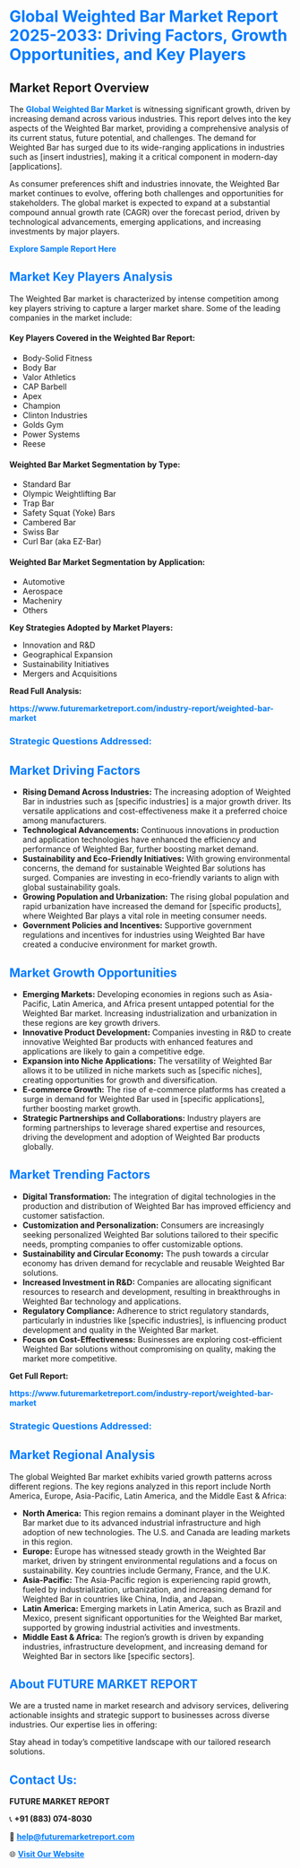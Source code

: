<h1 style="color: #007BFF;">Global Weighted Bar Market Report 2025-2033: Driving Factors, Growth Opportunities, and Key Players</h1>

<section id="overview">
<h2>Market Report Overview</h2>
<p>The <a href="https://www.futuremarketreport.com/industry-report/weighted-bar-market" style="color: #007BFF; text-decoration: none;"><strong>Global Weighted Bar Market</strong></a> is witnessing significant growth, driven by increasing demand across various industries. This report delves into the key aspects of the Weighted Bar market, providing a comprehensive analysis of its current status, future potential, and challenges. The demand for Weighted Bar has surged due to its wide-ranging applications in industries such as [insert industries], making it a critical component in modern-day [applications].</p>
<p>As consumer preferences shift and industries innovate, the Weighted Bar market continues to evolve, offering both challenges and opportunities for stakeholders. The global market is expected to expand at a substantial compound annual growth rate (CAGR) over the forecast period, driven by technological advancements, emerging applications, and increasing investments by major players.</p>
</section>

<section id="overview">
<p><a href="https://www.futuremarketreport.com/request-sample/reportId=52626" style="color: #007BFF; text-decoration: none;"><strong>Explore Sample Report Here</strong></a></p>
</section>

<section id="key-players">
<h2 style="color: #007BFF;">Market Key Players Analysis</h2>
<p>The Weighted Bar market is characterized by intense competition among key players striving to capture a larger market share. Some of the leading companies in the market include:</p>
<h4>Key Players Covered in the Weighted Bar Report:</h4>
<ul><li>Body-Solid Fitness</li><li>Body Bar</li><li>Valor Athletics</li><li>CAP Barbell</li><li>Apex</li><li>Champion</li><li>Clinton Industries</li><li>Golds Gym</li><li>Power Systems</li><li>Reese</li></ul>
<h4>Weighted Bar Market Segmentation by Type:</h4>
<ul><li>Standard Bar</li><li>Olympic Weightlifting Bar</li><li>Trap Bar</li><li>Safety Squat (Yoke) Bars</li><li>Cambered Bar</li><li>Swiss Bar</li><li>Curl Bar (aka EZ-Bar)</li></ul>

<h4>Weighted Bar Market Segmentation by Application:</h4>
<ul><li>Automotive</li><li>Aerospace</li><li>Macheniry</li><li>Others</li></ul>
<p><strong>Key Strategies Adopted by Market Players:</strong></p>
<ul>
<li>Innovation and R&D</li>
<li>Geographical Expansion</li>
<li>Sustainability Initiatives</li>
<li>Mergers and Acquisitions</li>
</ul>
</section>

<section>
<p><strong>Read Full Analysis: </strong></p><a href="https://www.futuremarketreport.com/industry-report/weighted-bar-market" style="color: #007BFF; text-decoration: none;"><strong>https://www.futuremarketreport.com/industry-report/weighted-bar-market</strong></a>
<h3 style="color: #007BFF;">Strategic Questions Addressed:</h3>
</section>

<section id="driving-factors">
<h2 style="color: #007BFF;">Market Driving Factors</h2>
<ul>
<li><strong>Rising Demand Across Industries:</strong> The increasing adoption of Weighted Bar in industries such as [specific industries] is a major growth driver. Its versatile applications and cost-effectiveness make it a preferred choice among manufacturers.</li>
<li><strong>Technological Advancements:</strong> Continuous innovations in production and application technologies have enhanced the efficiency and performance of Weighted Bar, further boosting market demand.</li>
<li><strong>Sustainability and Eco-Friendly Initiatives:</strong> With growing environmental concerns, the demand for sustainable Weighted Bar solutions has surged. Companies are investing in eco-friendly variants to align with global sustainability goals.</li>
<li><strong>Growing Population and Urbanization:</strong> The rising global population and rapid urbanization have increased the demand for [specific products], where Weighted Bar plays a vital role in meeting consumer needs.</li>
<li><strong>Government Policies and Incentives:</strong> Supportive government regulations and incentives for industries using Weighted Bar have created a conducive environment for market growth.</li>
</ul>
</section>

<section id="growth-opportunities">
<h2 style="color: #007BFF;">Market Growth Opportunities</h2>
<ul>
<li><strong>Emerging Markets:</strong> Developing economies in regions such as Asia-Pacific, Latin America, and Africa present untapped potential for the Weighted Bar market. Increasing industrialization and urbanization in these regions are key growth drivers.</li>
<li><strong>Innovative Product Development:</strong> Companies investing in R&D to create innovative Weighted Bar products with enhanced features and applications are likely to gain a competitive edge.</li>
<li><strong>Expansion into Niche Applications:</strong> The versatility of Weighted Bar allows it to be utilized in niche markets such as [specific niches], creating opportunities for growth and diversification.</li>
<li><strong>E-commerce Growth:</strong> The rise of e-commerce platforms has created a surge in demand for Weighted Bar used in [specific applications], further boosting market growth.</li>
<li><strong>Strategic Partnerships and Collaborations:</strong> Industry players are forming partnerships to leverage shared expertise and resources, driving the development and adoption of Weighted Bar products globally.</li>
</ul>
</section>

<section id="trending-factors">
<h2 style="color: #007BFF;">Market Trending Factors</h2>
<ul>
<li><strong>Digital Transformation:</strong> The integration of digital technologies in the production and distribution of Weighted Bar has improved efficiency and customer satisfaction.</li>
<li><strong>Customization and Personalization:</strong> Consumers are increasingly seeking personalized Weighted Bar solutions tailored to their specific needs, prompting companies to offer customizable options.</li>
<li><strong>Sustainability and Circular Economy:</strong> The push towards a circular economy has driven demand for recyclable and reusable Weighted Bar solutions.</li>
<li><strong>Increased Investment in R&D:</strong> Companies are allocating significant resources to research and development, resulting in breakthroughs in Weighted Bar technology and applications.</li>
<li><strong>Regulatory Compliance:</strong> Adherence to strict regulatory standards, particularly in industries like [specific industries], is influencing product development and quality in the Weighted Bar market.</li>
<li><strong>Focus on Cost-Effectiveness:</strong> Businesses are exploring cost-efficient Weighted Bar solutions without compromising on quality, making the market more competitive.</li>
</ul>
</section>

<section>
<p><strong>Get Full Report: </strong></p><a href="https://www.futuremarketreport.com/industry-report/weighted-bar-market" style="color: #007BFF; text-decoration: none;"><strong>https://www.futuremarketreport.com/industry-report/weighted-bar-market</strong></a>
<h3 style="color: #007BFF;">Strategic Questions Addressed:</h3>
</section>


<section id="regional-analysis">
<h2 style="color: #007BFF;">Market Regional Analysis</h2>
<p>The global Weighted Bar market exhibits varied growth patterns across different regions. The key regions analyzed in this report include North America, Europe, Asia-Pacific, Latin America, and the Middle East & Africa:</p>
<ul>
<li><strong>North America:</strong> This region remains a dominant player in the Weighted Bar market due to its advanced industrial infrastructure and high adoption of new technologies. The U.S. and Canada are leading markets in this region.</li>
<li><strong>Europe:</strong> Europe has witnessed steady growth in the Weighted Bar market, driven by stringent environmental regulations and a focus on sustainability. Key countries include Germany, France, and the U.K.</li>
<li><strong>Asia-Pacific:</strong> The Asia-Pacific region is experiencing rapid growth, fueled by industrialization, urbanization, and increasing demand for Weighted Bar in countries like China, India, and Japan.</li>
<li><strong>Latin America:</strong> Emerging markets in Latin America, such as Brazil and Mexico, present significant opportunities for the Weighted Bar market, supported by growing industrial activities and investments.</li>
<li><strong>Middle East & Africa:</strong> The region’s growth is driven by expanding industries, infrastructure development, and increasing demand for Weighted Bar in sectors like [specific sectors].</li>
</ul>
</section>

<footer>
<h2 style="color: #007BFF;">About FUTURE MARKET REPORT</h2>
<p>We are a trusted name in market research and advisory services, delivering actionable insights and strategic support to businesses across diverse industries. Our expertise lies in offering:</p>

<p>Stay ahead in today’s competitive landscape with our tailored research solutions.</p>

<h2 style="color: #007BFF;">Contact Us:</h2>
<p><strong>FUTURE MARKET REPORT</strong></p>
<p>📞 <strong>+91 (883) 074-8030</strong></p>
<p>📧 <strong><a href="mailto:help@futuremarketreport.com" style="color: #007BFF;">help@futuremarketreport.com</a></strong></p>
<p>🌐 <strong><a href="https://www.futuremarketreport.com/" style="color: #007BFF;">Visit Our Website</a></strong></p>
</footer>